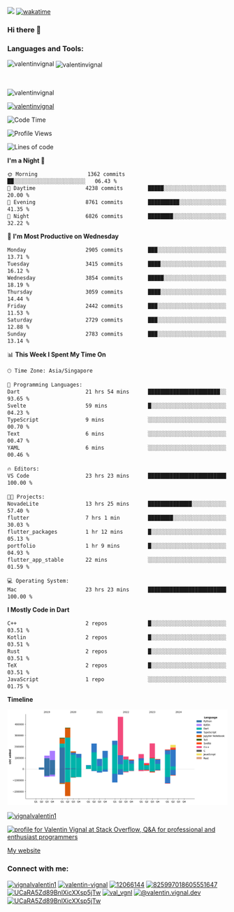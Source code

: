 
![](https://komarev.com/ghpvc/?username=valentinvignal&label=Profile%20views&color=0e75b6&style=flat)
[![wakatime](https://wakatime.com/badge/user/a700230c-ba51-4378-8fbc-fbcb542401ed.svg)](https://wakatime.com/@a700230c-ba51-4378-8fbc-fbcb542401ed)

### Hi there 👋

<h3 align="left">Languages and Tools:</h3>


<p><img align="left" src="https://github-readme-stats.vercel.app/api?username=ValentinVignal&count_private=true&show_icons=true&theme=dark" alt="valentinvignal" /></p>

<p>&nbsp;<img align="center" src="https://github-readme-stats.vercel.app/api/top-langs/?username=ValentinVignal&hide=jupyter%20notebook&layout=compact&theme=dark" alt="valentinvignal" /></p>

<br/>

<p><img align="center" src="https://github-readme-streak-stats.herokuapp.com/?user=valentinvignal&theme=dark" alt="valentinvignal" /></p>


<p align="left"> <a href="https://github.com/ryo-ma/github-profile-trophy"><img src="https://github-profile-trophy.vercel.app/?username=valentinvignal&theme=darkhub" alt="valentinvignal" /></a> </p>

<!--START_SECTION:waka-->
![Code Time](http://img.shields.io/badge/Code%20Time-2%2C589%20hrs%2056%20mins-blue)

![Profile Views](http://img.shields.io/badge/Profile%20Views-1-blue)

![Lines of code](https://img.shields.io/badge/From%20Hello%20World%20I%27ve%20Written-3.6%20million%20lines%20of%20code-blue)

**I'm a Night 🦉** 

```text
🌞 Morning                1362 commits        ██░░░░░░░░░░░░░░░░░░░░░░░   06.43 % 
🌆 Daytime                4238 commits        █████░░░░░░░░░░░░░░░░░░░░   20.00 % 
🌃 Evening                8761 commits        ██████████░░░░░░░░░░░░░░░   41.35 % 
🌙 Night                  6826 commits        ████████░░░░░░░░░░░░░░░░░   32.22 % 
```
📅 **I'm Most Productive on Wednesday** 

```text
Monday                   2905 commits        ███░░░░░░░░░░░░░░░░░░░░░░   13.71 % 
Tuesday                  3415 commits        ████░░░░░░░░░░░░░░░░░░░░░   16.12 % 
Wednesday                3854 commits        █████░░░░░░░░░░░░░░░░░░░░   18.19 % 
Thursday                 3059 commits        ████░░░░░░░░░░░░░░░░░░░░░   14.44 % 
Friday                   2442 commits        ███░░░░░░░░░░░░░░░░░░░░░░   11.53 % 
Saturday                 2729 commits        ███░░░░░░░░░░░░░░░░░░░░░░   12.88 % 
Sunday                   2783 commits        ███░░░░░░░░░░░░░░░░░░░░░░   13.14 % 
```


📊 **This Week I Spent My Time On** 

```text
🕑︎ Time Zone: Asia/Singapore

💬 Programming Languages: 
Dart                     21 hrs 54 mins      ███████████████████████░░   93.65 % 
Svelte                   59 mins             █░░░░░░░░░░░░░░░░░░░░░░░░   04.23 % 
TypeScript               9 mins              ░░░░░░░░░░░░░░░░░░░░░░░░░   00.70 % 
Text                     6 mins              ░░░░░░░░░░░░░░░░░░░░░░░░░   00.47 % 
YAML                     6 mins              ░░░░░░░░░░░░░░░░░░░░░░░░░   00.46 % 

🔥 Editors: 
VS Code                  23 hrs 23 mins      █████████████████████████   100.00 % 

🐱‍💻 Projects: 
NovadeLite               13 hrs 25 mins      ██████████████░░░░░░░░░░░   57.40 % 
flutter                  7 hrs 1 min         ████████░░░░░░░░░░░░░░░░░   30.03 % 
flutter_packages         1 hr 12 mins        █░░░░░░░░░░░░░░░░░░░░░░░░   05.13 % 
portfolio                1 hr 9 mins         █░░░░░░░░░░░░░░░░░░░░░░░░   04.93 % 
flutter_app_stable       22 mins             ░░░░░░░░░░░░░░░░░░░░░░░░░   01.59 % 

💻 Operating System: 
Mac                      23 hrs 23 mins      █████████████████████████   100.00 % 
```

**I Mostly Code in Dart** 

```text
C++                      2 repos             █░░░░░░░░░░░░░░░░░░░░░░░░   03.51 % 
Kotlin                   2 repos             █░░░░░░░░░░░░░░░░░░░░░░░░   03.51 % 
Rust                     2 repos             █░░░░░░░░░░░░░░░░░░░░░░░░   03.51 % 
TeX                      2 repos             █░░░░░░░░░░░░░░░░░░░░░░░░   03.51 % 
JavaScript               1 repo              ░░░░░░░░░░░░░░░░░░░░░░░░░   01.75 % 
```



**Timeline**

![Lines of Code chart](https://raw.githubusercontent.com/ValentinVignal/ValentinVignal/main/assets/bar_graph.png)


<!--END_SECTION:waka-->

<p align="left"> <a href="https://twitter.com/vignalvalentin1" target="blank"><img src="https://img.shields.io/twitter/follow/vignalvalentin1?logo=twitter" alt="vignalvalentin1" /></a> </p>

<a href="https://stackoverflow.com/users/12066144/valentin-vignal"><img src="https://stackexchange.com/users/flair/16694563.png?theme=dark" width="208" height="58" alt="profile for Valentin Vignal at Stack Overflow, Q&amp;A for professional and enthusiast programmers" title="profile for Valentin Vignal at Stack Overflow, Q&amp;A for professional and enthusiast programmers"></a>

[My website](https://valentinvignal.github.io/portfolio/)

<h3 align="left">Connect with me:</h3>
<p align="left">
<a href="https://twitter.com/vignalvalentin1" target="blank"><img align="center" src="https://raw.githubusercontent.com/rahuldkjain/github-profile-readme-generator/master/src/images/icons/Social/twitter.svg" alt="vignalvalentin1" height="30" width="40" /></a>
<a href="https://linkedin.com/in/valentin-vignal" target="blank"><img align="center" src="https://raw.githubusercontent.com/rahuldkjain/github-profile-readme-generator/master/src/images/icons/Social/linked-in-alt.svg" alt="valentin-vignal" height="30" width="40" /></a>
<a href="https://stackoverflow.com/users/12066144" target="blank"><img align="center" src="https://raw.githubusercontent.com/rahuldkjain/github-profile-readme-generator/master/src/images/icons/Social/stack-overflow.svg" alt="12066144" height="30" width="40" /></a>
<a href="https://discordapp.com/users/825997018605551647" target="blank"><img align="center" src="https://raw.githubusercontent.com/rahuldkjain/github-profile-readme-generator/master/src/images/icons/Social/discord.svg" alt="825997018605551647" height="30" width="40" /></a>
<a href="https://www.reddit.com/user/ValentinVignal" target="blank"><img align="center" src="https://raw.githubusercontent.com/rahuldkjain/github-profile-readme-generator/master/src/images/icons/Social/reddit.svg" alt="UCaRA5Zd89BnlXicXXsp5jTw" height="30" width="40" /></a>
<a href="https://instagram.com/valentin_vignal" target="blank"><img align="center" src="https://raw.githubusercontent.com/rahuldkjain/github-profile-readme-generator/master/src/images/icons/Social/instagram.svg" alt="val_vgnl" height="30" width="40" /></a>
<a href="https://medium.com/@valentin.vignal.dev" target="blank"><img align="center" src="https://raw.githubusercontent.com/rahuldkjain/github-profile-readme-generator/master/src/images/icons/Social/medium.svg" alt="@valentin.vignal.dev" height="30" width="40" /></a>
<a href="https://www.youtube.com/channel/UCaRA5Zd89BnlXicXXsp5jTw" target="blank"><img align="center" src="https://raw.githubusercontent.com/rahuldkjain/github-profile-readme-generator/master/src/images/icons/Social/youtube.svg" alt="UCaRA5Zd89BnlXicXXsp5jTw" height="30" width="40" /></a>
</p>


